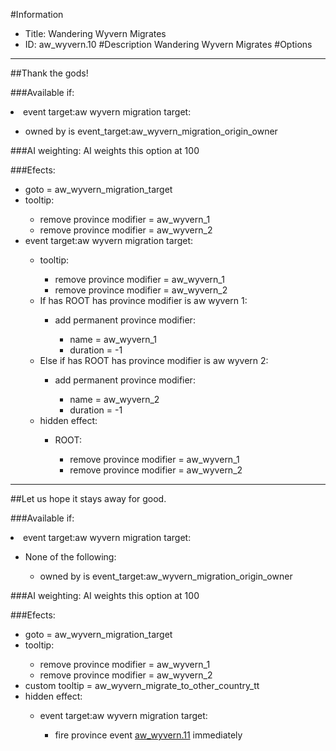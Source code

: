 #Information
 - Title: Wandering Wyvern Migrates
 - ID: aw_wyvern.10
#Description
Wandering Wyvern Migrates
#Options

___
##Thank the gods!

###Available if:
<li>event target:aw wyvern migration target:</li><ul><li>owned by is event_target:aw_wyvern_migration_origin_owner</li></ul>

###AI weighting:
AI weights this option at 100


###Efects:<ul><li>goto = aw_wyvern_migration_target</li><li>tooltip:</li><ul><li>remove province modifier = aw_wyvern_1</li><li>remove province modifier = aw_wyvern_2</li></ul><li>event target:aw wyvern migration target:</li><ul><li>tooltip:</li><ul><li>remove province modifier = aw_wyvern_1</li><li>remove province modifier = aw_wyvern_2</li></ul><li>If has ROOT has province modifier is aw wyvern 1:</li><ul><li>add permanent province modifier:</li><ul><li>name = aw_wyvern_1</li><li>duration = -1</li></ul></ul><li>Else if has ROOT has province modifier is aw wyvern 2:</li><ul><li>add permanent province modifier:</li><ul><li>name = aw_wyvern_2</li><li>duration = -1</li></ul></ul><li>hidden effect:</li><ul><li>ROOT:</li><ul><li>remove province modifier = aw_wyvern_1</li><li>remove province modifier = aw_wyvern_2</li></ul></ul></ul></ul>

___
##Let us hope it stays away for good.

###Available if:
<li>event target:aw wyvern migration target:</li><ul><li>None of the following:</li><ul><li>owned by is event_target:aw_wyvern_migration_origin_owner</li></ul></ul>

###AI weighting:
AI weights this option at 100


###Efects:<ul><li>goto = aw_wyvern_migration_target</li><li>tooltip:</li><ul><li>remove province modifier = aw_wyvern_1</li><li>remove province modifier = aw_wyvern_2</li></ul><li>custom tooltip = aw_wyvern_migrate_to_other_country_tt</li><li>hidden effect:</li><ul><li>event target:aw wyvern migration target:</li><ul><li>fire province event [aw_wyvern.11](aw_wyvern.11_slug) immediately </li></ul></ul></ul>
